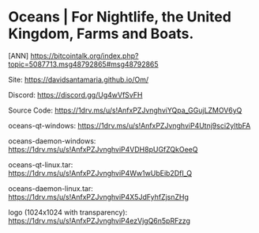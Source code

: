 # Oceans | For Nightlife, the United Kingdom, Farms and Boats.
[ANN] https://bitcointalk.org/index.php?topic=5087713.msg48792865#msg48792865

Site: https://davidsantamaria.github.io/Om/

Discord: https://discord.gg/Ug4wVfSvFH

Source Code: https://1drv.ms/u/s!AnfxPZJvnghviYQpa_GGujLZMOV6yQ

oceans-qt-windows: https://1drv.ms/u/s!AnfxPZJvnghviP4Utnj9sci2yltbFA

oceans-daemon-windows: https://1drv.ms/u/s!AnfxPZJvnghviP4VDH8pUGfZQkOeeQ

oceans-qt-linux.tar: https://1drv.ms/u/s!AnfxPZJvnghviP4Ww1wUbEib2DfI_Q

oceans-daemon-linux.tar: https://1drv.ms/u/s!AnfxPZJvnghviP4X5JdFyhfZjsnZHg

logo (1024x1024 with transparency): https://1drv.ms/u/s!AnfxPZJvnghviP4ezVjgQ6n5pRFzzg
